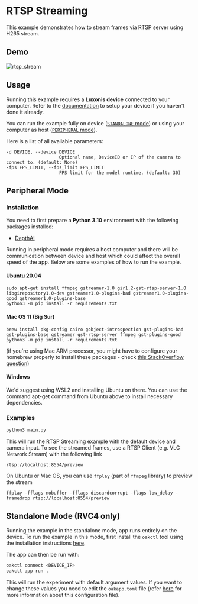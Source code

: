 # RTSP Streaming

This example demonstrates how to stream frames via RTSP server using H265 stream.

## Demo

![rtsp_stream](media/rtsp_stream.gif)

## Usage

Running this example requires a **Luxonis device** connected to your computer. Refer to the [documentation](https://docs.luxonis.com/software-v3/) to setup your device if you haven't done it already.

You can run the example fully on device ([`STANDALONE` mode](#standalone-mode-rvc4-only)) or using your computer as host ([`PERIPHERAL` mode](#peripheral-mode)).

Here is a list of all available parameters:

```
-d DEVICE, --device DEVICE
                    Optional name, DeviceID or IP of the camera to connect to. (default: None)
-fps FPS_LIMIT, --fps_limit FPS_LIMIT
                    FPS limit for the model runtime. (default: 30)
```

## Peripheral Mode

### Installation

You need to first prepare a **Python 3.10** environment with the following packages installed:

- [DepthAI](https://pypi.org/project/depthai/)

Running in peripheral mode requires a host computer and there will be communication between device and host which could affect the overall speed of the app. Below are some examples of how to run the example.

#### Ubuntu 20.04

```
sudo apt-get install ffmpeg gstreamer-1.0 gir1.2-gst-rtsp-server-1.0 libgirepository1.0-dev gstreamer1.0-plugins-bad gstreamer1.0-plugins-good gstreamer1.0-plugins-base
python3 -m pip install -r requirements.txt
```

#### Mac OS 11 (Big Sur)

```
brew install pkg-config cairo gobject-introspection gst-plugins-bad gst-plugins-base gstreamer gst-rtsp-server ffmpeg gst-plugins-good
python3 -m pip install -r requirements.txt
```

(if you're using Mac ARM processor, you might have to configure your homebrew properly to install these packages - check [this StackOverflow question](https://stackoverflow.com/q/64882584))

#### Windows

We'd suggest using WSL2 and installing Ubuntu on there. You can use the command apt-get command from Ubuntu above to install necessary dependencies.

### Examples

```bash
python3 main.py
```

This will run the RTSP Streaming example with the default device and camera input.
To see the streamed frames, use a RTSP Client (e.g. VLC Network Stream) with the following link

```
rtsp://localhost:8554/preview
```

On Ubuntu or Mac OS, you can use `ffplay` (part of `ffmpeg` library) to preview the stream

```
ffplay -fflags nobuffer -fflags discardcorrupt -flags low_delay -framedrop rtsp://localhost:8554/preview
```

## Standalone Mode (RVC4 only)

Running the example in the standalone mode, app runs entirely on the device.
To run the example in this mode, first install the `oakctl` tool using the installation instructions [here](https://docs.luxonis.com/software-v3/oak-apps/oakctl).

The app can then be run with:

```bash
oakctl connect <DEVICE_IP>
oakctl app run .
```

This will run the experiment with default argument values. If you want to change these values you need to edit the `oakapp.toml` file (refer [here](https://docs.luxonis.com/software-v3/oak-apps/configuration/) for more information about this configuration file).
